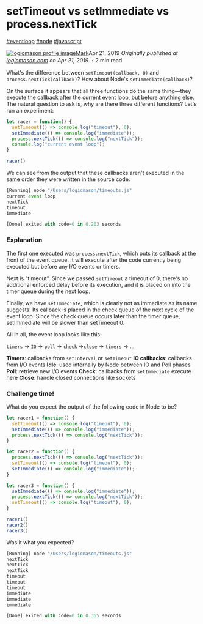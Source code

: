 # setTimeout vs setImmediate vs process.nextTick

[#eventloop](https://dev.to/t/eventloop) [#node](https://dev.to/t/node) [#javascript](https://dev.to/t/javascript)

[![logicmason profile image](https://res.cloudinary.com/practicaldev/image/fetch/s--8NNeEnGe--/c_fill,f_auto,fl_progressive,h_50,q_auto,w_50/https://dev-to-uploads.s3.amazonaws.com/uploads/user/profile_image/158342/a81fa956-ee17-4eb6-a106-15196e0c296d.jpg)Mark](https://dev.to/logicmason)Apr 21, 2019 *Originally published at [logicmason.com](https://logicmason.com/2019/settimeout-vs-setimmediate-vs-process-nexttick/) on Apr 21, 2019* ・2 min read

What's the difference between `setTimeout(callback, 0)` and `process.nextTick(callback)`? How about Node's `setImmediate(callback)`?

On the surface it appears that all three functions do the same thing—they execute the callback after the current event loop, but before anything else. The natural question to ask is, why are there three different functions? Let's run an experiment:

```js
let racer = function() {
  setTimeout(() => console.log("timeout"), 0);
  setImmediate(() => console.log("immediate"));
  process.nextTick(() => console.log("nextTick"));
  console.log("current event loop");
}

racer()
```

We can see from the output that these callbacks aren't executed in the same order they were written in the source code.

```js
[Running] node "/Users/logicmason/timeouts.js"
current event loop
nextTick
timeout
immediate

[Done] exited with code=0 in 0.203 seconds
```

### Explanation

The first one executed was `process.nextTick`, which puts its callback at the front of the event queue. It will execute after the code currently being executed but before any I/O events or timers.

Next is "timeout". Since we passed `setTimeout` a timeout of 0, there's no additional enforced delay before its execution, and it is placed on into the timer queue during the next loop.

Finally, we have `setImmediate`, which is clearly not as immediate as its name suggests! Its callback is placed in the check queue of the next cycle of the event loop. Since the check queue occurs later than the timer queue, setImmediate will be slower than setTimeout 0.

All in all, the event loop looks like this:

`timers` -> `IO` -> `poll` -> `check` ->`close` -> `timers` -> ...

**Timers**: callbacks from `setInterval` or `setTimeout`
**IO callbacks**: callbacks from I/O events
**Idle**: used internally by Node between IO and Poll phases
**Poll**: retrieve new I/O events
**Check**: callbacks from `setImmediate` execute here
**Close**: handle closed connections like sockets

### Challenge time!

What do you expect the output of the following code in Node to be?

```js
let racer1 = function() {
  setTimeout(() => console.log("timeout"), 0);
  setImmediate(() => console.log("immediate"));
  process.nextTick(() => console.log("nextTick"));
}

let racer2 = function() {
  process.nextTick(() => console.log("nextTick"));
  setTimeout(() => console.log("timeout"), 0);
  setImmediate(() => console.log("immediate"));
}

let racer3 = function() {
  setImmediate(() => console.log("immediate"));
  process.nextTick(() => console.log("nextTick"));
  setTimeout(() => console.log("timeout"), 0);
}

racer1()
racer2()
racer3()
```

Was it what you expected?

```js
[Running] node "/Users/logicmason/timeouts.js"
nextTick
nextTick
nextTick
timeout
timeout
timeout
immediate
immediate
immediate

[Done] exited with code=0 in 0.355 seconds
```

